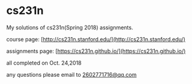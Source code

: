 # cs231n
My solutions of cs231n(Spring 2018) assignments.

course page: [http://cs231n.stanford.edu/](http://cs231n.stanford.edu/)

assignments page: [https://cs231n.github.io/](https://cs231n.github.io/)

all completed on Oct. 24,2018

any questions please email to 2602771716@qq.com

